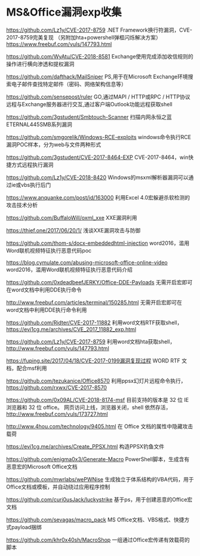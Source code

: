 # MS&Office漏洞exp收集


https://github.com/Lz1y/CVE-2017-8759 .NET Framework换行符漏洞，CVE-2017-8759完美复现
（另附加hta+powershell弹框闪烁解决方案）https://www.freebuf.com/vuls/147793.html

https://github.com/WyAtu/CVE-2018-8581 Exchange使用完成添加收信规则的操作进行横向渗透和提权漏洞

https://github.com/dafthack/MailSniper PS,用于在Microsoft Exchange环境搜索电子邮件查找特定邮件（密码、网络架构信息等）

https://github.com/sensepost/ruler GO,通过MAPI / HTTP或RPC / HTTP协议远程与Exchange服务器进行交互,通过客户端Outlook功能远程获取shell

https://github.com/3gstudent/Smbtouch-Scanner 扫描内网永恒之蓝ETERNAL445SMB系列漏洞

https://github.com/smgorelik/Windows-RCE-exploits windows命令执行RCE漏洞POC样本，分为web与文件两种形式

https://github.com/3gstudent/CVE-2017-8464-EXP CVE-2017-8464，win快捷方式远程执行漏洞

https://github.com/Lz1y/CVE-2018-8420 Windows的msxml解析器漏洞可以通过ie或vbs执行后门

https://www.anquanke.com/post/id/163000 利用Excel 4.0宏躲避杀软检测的攻击技术分析

https://github.com/BuffaloWill/oxml_xxe XXE漏洞利用

https://thief.one/2017/06/20/1/ 浅谈XXE漏洞攻击与防御

https://github.com/thom-s/docx-embeddedhtml-injection word2016，滥用Word联机视频特征执行恶意代码poc

https://blog.cymulate.com/abusing-microsoft-office-online-video word2016，滥用Word联机视频特征执行恶意代码介绍

https://github.com/0xdeadbeefJERKY/Office-DDE-Payloads 无需开启宏即可在word文档中利用DDE执行命令

http://www.freebuf.com/articles/terminal/150285.html 无需开启宏即可在word文档中利用DDE执行命令利用

https://github.com/Ridter/CVE-2017-11882 利用word文档RTF获取shell，https://evi1cg.me/archives/CVE_2017_11882_exp.html

https://github.com/Lz1y/CVE-2017-8759 利用word文档hta获取shell，http://www.freebuf.com/vuls/147793.html

https://fuping.site/2017/04/18/CVE-2017-0199漏洞复现过程 WORD RTF 文档，配合msf利用

https://github.com/tezukanice/Office8570 利用ppsx幻灯片远程命令执行，https://github.com/rxwx/CVE-2017-8570

https://github.com/0x09AL/CVE-2018-8174-msf 目前支持的版本是 32 位 IE 浏览器和 32 位 office。
网页访问上线，浏览器关闭，shell 依然存活，http://www.freebuf.com/vuls/173727.html

http://www.4hou.com/technology/9405.html 在 Office 文档的属性中隐藏攻击载荷

https://evi1cg.me/archives/Create_PPSX.html 构造PPSX钓鱼文件

https://github.com/enigma0x3/Generate-Macro PowerShell脚本，生成含有恶意宏的Microsoft Office文档

https://github.com/mwrlabs/wePWNise 生成独立于体系结构的VBA代码，用于Office文档或模板，并自动绕过应用程序控制

https://github.com/curi0usJack/luckystrike 基于ps，用于创建恶意的Office宏文档

https://github.com/sevagas/macro_pack MS Office文档、VBS格式、快捷方式payload捆绑

https://github.com/khr0x40sh/MacroShop 一组通过Office宏传递有效载荷的脚本
